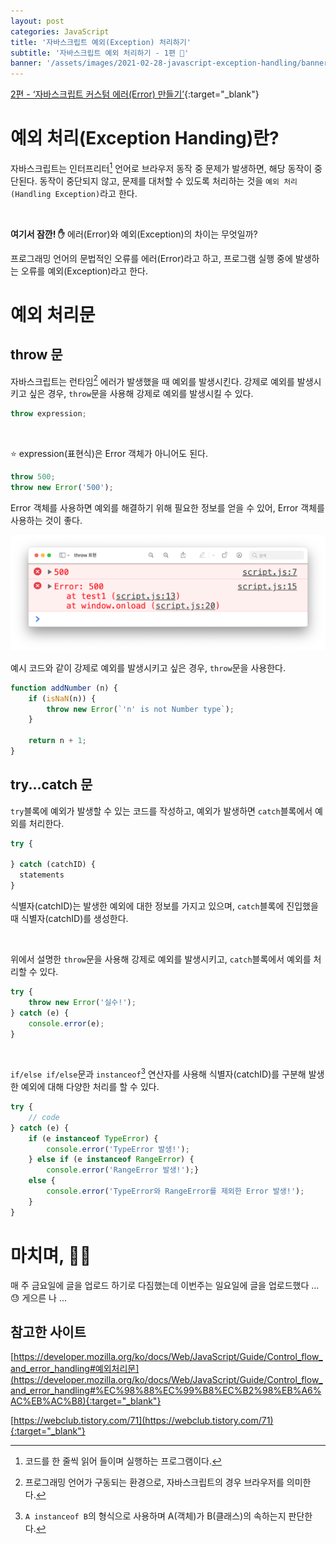 ```yaml
---
layout: post
categories: JavaScript 
title: '자바스크립트 예외(Exception) 처리하기'
subtitle: '자바스크립트 예외 처리하기 - 1편 🚨'
banner: '/assets/images/2021-02-28-javascript-exception-handling/banner.jpeg'
---
```


[2편 - ‘자바스크립트 커스텀 에러(Error) 만들기’](/2021-03-05/javascript-error){:target="_blank"}

# 예외 처리(Exception Handing)란?

자바스크립트는 인터프리터[^1] 언어로 브라우저 동작 중 문제가 발생하면, 해당 동작이 중단된다.
동작이 중단되지 않고, 문제를 대처할 수 있도록 처리하는 것을 `예외 처리(Handling Exception)`라고 한다.

<br>

**여기서 잠깐! ✋** 에러(Error)와 예외(Exception)의 차이는 무엇일까?

프로그래밍 언어의 문법적인 오류를 에러(Error)라고 하고, 프로그램 실행 중에 발생하는 오류를 예외(Exception)라고 한다.

# 예외 처리문

## throw 문

자바스크립트는 런타임[^2] 에러가 발생했을 때 예외를 발생시킨다. 강제로 예외를 발생시키고 싶은 경우, `throw`문을 사용해 강제로 예외를 발생시킬 수 있다.

```javascript
throw expression;
```

<br>

⭐️ expression(표현식)은 Error 객체가 아니어도 된다.

```javascript
throw 500;              
throw new Error('500'); 
```

Error 객체를 사용하면 예외를 해결하기 위해 필요한 정보를 얻을 수 있어, Error 객체를 사용하는 것이 좋다.

![throw 표현](/assets/images/2021-02-28-javascript-exception-handling/01.%20throw%20표현.png)

예시 코드와 같이 강제로 예외를 발생시키고 싶은 경우, `throw`문을 사용한다.

```javascript
function addNumber (n) {
    if (isNaN(n)) {
        throw new Error(`'n' is not Number type`);
    }
    
    return n + 1;
}
```

## try...catch 문

`try`블록에 예외가 발생할 수 있는 코드를 작성하고, 예외가 발생하면 `catch`블록에서 예외를 처리한다. 

```javascript
try {
    
} catch (catchID) {
  statements
}
```

식별자(catchID)는 발생한 예외에 대한 정보를 가지고 있으며, `catch`블록에 진입했을 때 식별자(catchID)를 생성한다.

<br>

위에서 설명한 `throw`문을 사용해 강제로 예외를 발생시키고, `catch`블록에서 예외를 처리할 수 있다. 

```javascript
try {
    throw new Error('실수!');
} catch (e) {
    console.error(e);
}
```

<br>

`if/else if/else`문과 `instanceof`[^3] 연산자를 사용해 식별자(catchID)를 구분해 발생한 예외에 대해 다양한 처리를 할 수 있다.

```javascript
try {
    // code
} catch (e) {
    if (e instanceof TypeError) {
        console.error('TypeError 발생!');
    } else if (e instanceof RangeError) {
        console.error('RangeError 발생!');} 
    else {
        console.error('TypeError와 RangeError를 제외한 Error 발생!');
    }
}
```

# 마치며, 🙇🏻

매 주 금요일에 글을 업로드 하기로 다짐했는데 이번주는 일요일에 글을 업로드했다 ... 😓 게으른 나 ...

## 참고한 사이트

[https://developer.mozilla.org/ko/docs/Web/JavaScript/Guide/Control_flow_and_error_handling#예외처리문](https://developer.mozilla.org/ko/docs/Web/JavaScript/Guide/Control_flow_and_error_handling#%EC%98%88%EC%99%B8%EC%B2%98%EB%A6%AC%EB%AC%B8){:target="_blank"}

[https://webclub.tistory.com/71](https://webclub.tistory.com/71){:target="_blank"}

[^1]: 코드를 한 줄씩 읽어 들이며 실행하는 프로그램이다.

[^2]: 프로그래밍 언어가 구동되는 환경으로, 자바스크립트의 경우 브라우저를 의미한다.

[^3]: `A instanceof B`의 형식으로 사용하며 A(객체)가 B(클래스)의 속하는지 판단한다.